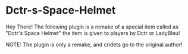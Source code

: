 # Dctr-s-Space-Helmet
Hey There! The following plugin is a remake of a special item called as "Dctr's Space Helmet" the item is given to players by Dctr or LadyBleu!

NOTE: The plugin is only a remake, and cridets go to the original author!
